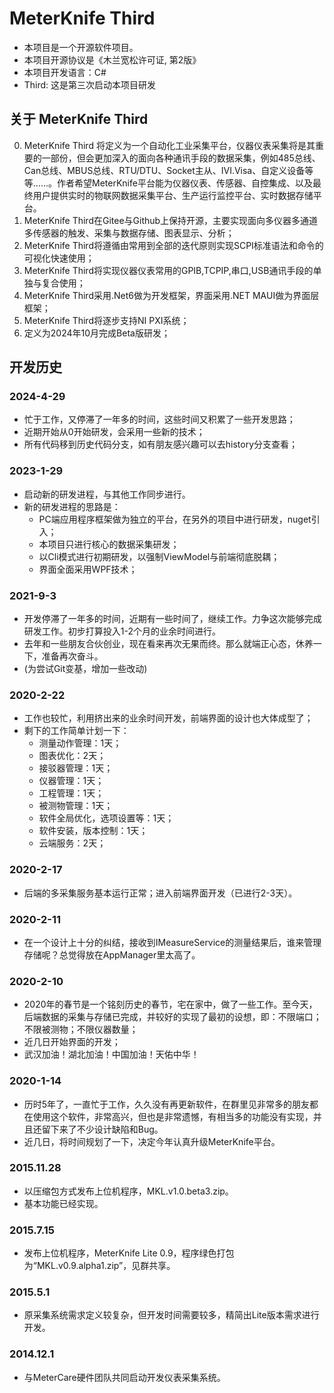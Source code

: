 # MeterKnife **Third**

- 本项目是一个开源软件项目。
- 本项目开源协议是《木兰宽松许可证, 第2版》
- 本项目开发语言：C#
- Third: 这是第三次启动本项目研发

## 关于 MeterKnife Third
  0. MeterKnife Third 将定义为一个自动化工业采集平台，仪器仪表采集将是其重要的一部份，但会更加深入的面向各种通讯手段的数据采集，例如485总线、Can总线、MBUS总线、RTU/DTU、Socket主从、IVI.Visa、自定义设备等等……。作者希望MeterKnife平台能为仪器仪表、传感器、自控集成、以及最终用户提供实时的物联网数据采集平台、生产运行监控平台、实时数据存储平台。
  1. MeterKnife Third在Gitee与Github上保持开源，主要实现面向多仪器多通道多传感器的触发、采集与数据存储、图表显示、分析；
  2. MeterKnife Third将遵循由常用到全部的迭代原则实现SCPI标准语法和命令的可视化快速使用；
  3. MeterKnife Third将实现仪器仪表常用的GPIB,TCPIP,串口,USB通讯手段的单独与复合使用；
  4. MeterKnife Third采用.Net6做为开发框架，界面采用.NET MAUI做为界面层框架；
  5. MeterKnife Third将逐步支持NI PXI系统；
  6. 定义为2024年10月完成Beta版研发；

## 开发历史

### 2024-4-29

- 忙于工作，又停滞了一年多的时间，这些时间又积累了一些开发思路；
- 近期开始从0开始研发，会采用一些新的技术；
- 所有代码移到历史代码分支，如有朋友感兴趣可以去history分支查看；

### 2023-1-29

- 启动新的研发进程，与其他工作同步进行。
- 新的研发进程的思路是：
  - PC端应用程序框架做为独立的平台，在另外的项目中进行研发，nuget引入；
  - 本项目只进行核心的数据采集研发；
  - 以Cli模式进行初期研发，以强制ViewModel与前端彻底脱耦；
  - 界面全面采用WPF技术；

### 2021-9-3

- 开发停滞了一年多的时间，近期有一些时间了，继续工作。力争这次能够完成研发工作。初步打算投入1-2个月的业余时间进行。
- 去年和一些朋友合伙创业，现在看来再次无果而终。那么就端正心态，休养一下，准备再次奋斗。
- (为尝试Git变基，增加一些改动)

### 2020-2-22

- 工作也较忙，利用挤出来的业余时间开发，前端界面的设计也大体成型了；
- 剩下的工作简单计划一下：
  - 测量动作管理：1天；
  - 图表优化：2天；
  - 接驳器管理：1天；
  - 仪器管理：1天；
  - 工程管理：1天；
  - 被测物管理：1天；
  - 软件全局优化，选项设置等：1天；
  - 软件安装，版本控制：1天；
  - 云端服务：2天； 

### 2020-2-17
- 后端的多采集服务基本运行正常；进入前端界面开发（已进行2-3天）。

### 2020-2-11
- 在一个设计上十分的纠结，接收到IMeasureService的测量结果后，谁来管理存储呢？总觉得放在AppManager里太高了。

### 2020-2-10
- 2020年的春节是一个铭刻历史的春节，宅在家中，做了一些工作。至今天，后端数据的采集与存储已完成，并较好的实现了最初的设想，即：不限端口；不限被测物；不限仪器数量；
- 近几日开始界面的开发；
- 武汉加油！湖北加油！中国加油！天佑中华！

### 2020-1-14
- 历时5年了，一直忙于工作，久久没有再更新软件，在群里见非常多的朋友都在使用这个软件，非常高兴，但也是非常遗憾，有相当多的功能没有实现，并且还留下来了不少设计缺陷和Bug。
- 近几日，将时间规划了一下，决定今年认真升级MeterKnife平台。

### 2015.11.28
- 以压缩包方式发布上位机程序，MKL.v1.0.beta3.zip。
- 基本功能已经实现。

### 2015.7.15
- 发布上位机程序，MeterKnife Lite 0.9，程序绿色打包为“MKL.v0.9.alpha1.zip”，见群共享。

### 2015.5.1 
- 原采集系统需求定义较复杂，但开发时间需要较多，精简出Lite版本需求进行开发。

### 2014.12.1 
- 与MeterCare硬件团队共同启动开发仪表采集系统。